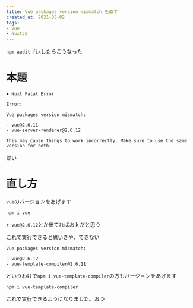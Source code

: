 ```yaml
---
title: Vue packages version mismatch を直す
created_at: 2021-03-02
tags:
- Vue
- NuxtJS
---
```


`npm audit fix`したらこうなった

# 本題

```
✖ Nuxt Fatal Error                                                                   
                                                                                      
Error:                                                                                
                                                                                      
Vue packages version mismatch:                                                        
                                                                                      
- vue@2.6.11                                                                          
- vue-server-renderer@2.6.12                                                          
                                                                                      
This may cause things to work incorrectly. Make sure to use the same version for both.
```

はい

# 直し方
`vue`のバージョンをあげます

```
npm i vue
```

`+ vue@2.6.12`とか出てればおｋだと思う

これで実行できると思いきや、できない

```
Vue packages version mismatch:

- vue@2.6.12
- vue-template-compiler@2.6.11
```

というわけで`npm i vue-template-compiler`の方もバージョンをあげます

```
npm i vue-template-compiler
```

これで実行できるようになりました。おつ